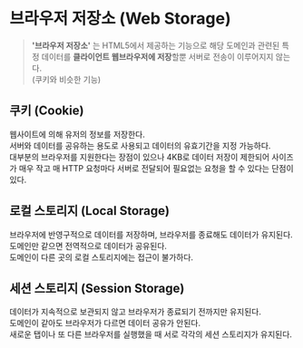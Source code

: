 # 브라우저 저장소 (Web Storage)

> **'브라우저 저장소'** 는 HTML5에서 제공하는 기능으로 해당 도메인과 관련된 특정 데이터를 **클라이언트 웹브라우저에 저장**할뿐 서버로 전송이 이루어지지 않는다.<br/>(쿠키와 비슷한 기능)


## 쿠키 (Cookie)
웹사이트에 의해 유저의 정보를 저장한다.  
서버와 데이터를 공유하는 용도로 사용되고 데이터의 유효기간을 지정 가능하다.  
대부분의 브라우저를 지원한다는 장점이 있으나 4KB로 데이터 저장이 제한되어 사이즈가 매우 작고 매 HTTP 요청마다 서버로 전달되어 필요없는 요청을 할 수 있다는 단점이 있다.

## 로컬 스토리지 (Local Storage)
브라우저에 반영구적으로 데이터를 저장하며, 브라우저를 종료해도 데이터가 유지된다.  
도메인만 같으면 전역적으로 데이터가 공유된다.  
도메인이 다른 곳의 로컬 스토리지에는 접근이 불가하다.

## 세션 스토리지 (Session Storage)
데이터가 지속적으로 보관되지 않고 브라우저가 종료되기 전까지만 유지된다.   
도메인이 같아도 브라우저가 다르면 데이터 공유가 안된다.  
새로운 탭이나 또 다른 브라우저를 실행했을 때 서로 각각의 세션 스토리지가 유지된다.